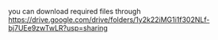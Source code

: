 you can download required files through https://drive.google.com/drive/folders/1y2k22iMG1i1f302NLf-bj7UEe9zwTwLR?usp=sharing
